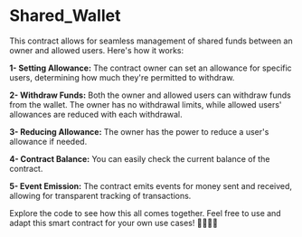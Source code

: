 # Shared_Wallet

This contract allows for seamless management of shared funds between an owner and allowed users. 
Here's how it works:

**1- Setting Allowance:** The contract owner can set an allowance for specific users, determining how much they're permitted to withdraw.

**2- Withdraw Funds:** Both the owner and allowed users can withdraw funds from the wallet. The owner has no withdrawal limits, while allowed users' allowances are reduced with each withdrawal.

**3- Reducing Allowance:** The owner has the power to reduce a user's allowance if needed.

**4- Contract Balance:** You can easily check the current balance of the contract.

**5- Event Emission:** The contract emits events for money sent and received, allowing for transparent tracking of transactions.

Explore the code to see how this all comes together. Feel free to use and adapt this smart contract for your own use cases! 👩‍💻👨‍💻
